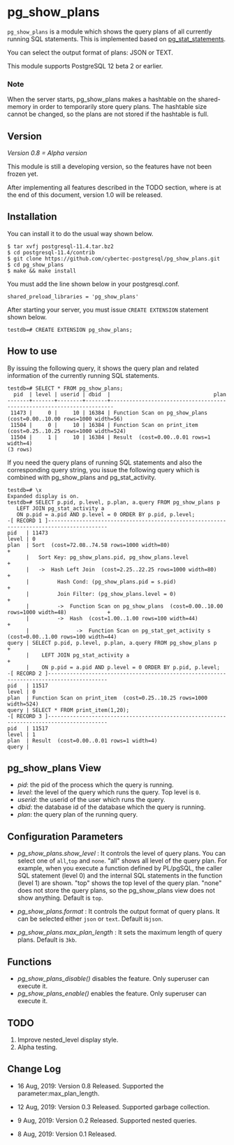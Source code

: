 # pg_show_plans

`pg_show_plans` is a module which shows the query plans of all currently running SQL statements.
This is implemented based on [pg_stat_statements](https://www.postgresql.org/docs/current/pgstatstatements.html).

You can select the output format of plans: JSON or TEXT.

This module supports PostgreSQL 12 beta 2 or earlier.

### Note
When the server starts, pg_show_plans makes a hashtable  on the shared-memory in order to temporarily store query plans.
The hashtable size cannot be changed, so the plans are not stored if the hashtable is full.

## Version

*Version 0.8 = Alpha version*

This module is still a developing version, so the features have not been frozen yet.

After implementing all features described in the TODO section, where is at the end of this document, version 1.0 will be released.

## Installation

You can install it to do the usual way shown below.

```
$ tar xvfj postgresql-11.4.tar.bz2
$ cd postgresql-11.4/contrib
$ git clone https://github.com/cybertec-postgresql/pg_show_plans.git
$ cd pg_show_plans
$ make && make install
```

You must add the line shown below in your postgresql.conf.

```
shared_preload_libraries = 'pg_show_plans'
```

After starting your server, you must issue `CREATE EXTENSION` statement shown below.

```
testdb=# CREATE EXTENSION pg_show_plans;
```

## How to use

By issuing the following query, it shows the query plan and related information of the currently running SQL statements.

```
testdb=# SELECT * FROM pg_show_plans;
  pid  | level | userid | dbid  |                                 plan                                  
-------+-------+--------+-------+-----------------------------------------------------------------------
 11473 |     0 |     10 | 16384 | Function Scan on pg_show_plans  (cost=0.00..10.00 rows=1000 width=56)
 11504 |     0 |     10 | 16384 | Function Scan on print_item  (cost=0.25..10.25 rows=1000 width=524)
 11504 |     1 |     10 | 16384 | Result  (cost=0.00..0.01 rows=1 width=4)
(3 rows)
```

If you need the query plans of running SQL statements and also the corresponding query string, you issue the following query which is combined with pg_show_plans and pg_stat_activity.

```
testdb=# \x
Expanded display is on.
testdb=# SELECT p.pid, p.level, p.plan, a.query FROM pg_show_plans p 
   LEFT JOIN pg_stat_activity a
   ON p.pid = a.pid AND p.level = 0 ORDER BY p.pid, p.level;
-[ RECORD 1 ]-----------------------------------------------------------------------------------------
pid   | 11473
level | 0
plan  | Sort  (cost=72.08..74.58 rows=1000 width=80)                                                  +
      |   Sort Key: pg_show_plans.pid, pg_show_plans.level                                            +
      |   ->  Hash Left Join  (cost=2.25..22.25 rows=1000 width=80)                                   +
      |         Hash Cond: (pg_show_plans.pid = s.pid)                                                +
      |         Join Filter: (pg_show_plans.level = 0)                                                +
      |         ->  Function Scan on pg_show_plans  (cost=0.00..10.00 rows=1000 width=48)             +
      |         ->  Hash  (cost=1.00..1.00 rows=100 width=44)                                         +
      |               ->  Function Scan on pg_stat_get_activity s  (cost=0.00..1.00 rows=100 width=44)
query | SELECT p.pid, p.level, p.plan, a.query FROM pg_show_plans p                                   +
      |    LEFT JOIN pg_stat_activity a                                                               +
      |    ON p.pid = a.pid AND p.level = 0 ORDER BY p.pid, p.level;
-[ RECORD 2 ]-----------------------------------------------------------------------------------------
pid   | 11517
level | 0
plan  | Function Scan on print_item  (cost=0.25..10.25 rows=1000 width=524)
query | SELECT * FROM print_item(1,20);
-[ RECORD 3 ]-----------------------------------------------------------------------------------------
pid   | 11517
level | 1
plan  | Result  (cost=0.00..0.01 rows=1 width=4)
query | 

```


## pg_show_plans View
 - *pid*: the pid of the process which the query is running.    
 - *level*: the level of the query which runs the query. Top level is `0`.
 - *userid*: the userid of the user which runs the query.
 - *dbid*: the database id of the database which the query is running.
 - *plan*: the query plan of the running query.

## Configuration Parameters
 - *pg_show_plans.show_level* : It controls the level of query plans. You can select one of `all`,`top` and `none`. "all" shows all level of the query plan. For example, when you execute a function defined by PL/pgSQL, the caller SQL statement (level 0) and the internal SQL statements in the function (level 1) are shown. "top" shows the top level of the query plan. "none" does not store the query plans, so the pg_show_plans view does not show anything. Default is `top`.

 - *pg_show_plans.format* : It controls the output format of query plans. It can be selected either `json` or `text`. Default is`json`.

 - *pg_show_plans.max_plan_length* : It sets the maximum length of query plans. Default is `3kb`.

## Functions
 - *pg_show_plans_disable()* disables the feature. Only superuser can execute it.
 - *pg_show_plans_enable()* enables the feature. Only superuser can execute it.

## TODO

1. Improve nested_level display style.
2. Alpha testing.

## Change Log

 - 16 Aug, 2019: Version 0.8 Released. Supported the parameter:max_plan_length.

 - 12 Aug, 2019: Version 0.3 Released. Supported garbage collection.

 - 9 Aug, 2019: Version 0.2 Released. Supported nested queries.

 - 8 Aug, 2019: Version 0.1 Released.
